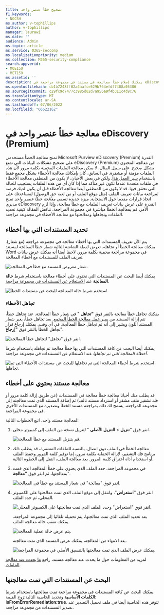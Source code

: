 ```yaml
---
title: تصحيح خطأ عنصر واحد
f1.keywords:
- NOCSH
ms.author: v-tophillips
author: v-tophillips
manager: laurawi
ms.date: ''
audience: Admin
ms.topic: article
ms.service: O365-seccomp
ms.localizationpriority: medium
ms.collection: M365-security-compliance
search.appverid:
- MOE150
- MET150
ms.assetid: ''
description: يمكنك إصلاح خطأ معالجة في مستند في مجموعة مراجعة في eDiscovery (Premium) دون الحاجة إلى اتباع عملية معالجة الخطأ المجمع.
ms.openlocfilehash: cb1b7248ff02a4aafce529b764efdf7408a05386
ms.sourcegitcommit: c29fc9d7477c3985d02d7a956a9f4b311c4d9c76
ms.translationtype: MT
ms.contentlocale: ar-SA
ms.lasthandoff: 07/06/2022
ms.locfileid: "66622162"
---
```

# <a name="single-item-error-remediation-in-ediscovery-premium"></a>معالجة خطأ عنصر واحد في eDiscovery (Premium)

تمنح معالجة الخطأ مستخدمي Microsoft Purview eDiscovery (Premium) القدرة على تصحيح مشكلات البيانات التي تمنع eDiscovery (Premium) من معالجة المحتوى بشكل صحيح. على سبيل المثال، لا يمكن معالجة الملفات المحمية بكلمة مرور لأن هذه الملفات مؤمنة أو مشفرة. في السابق، كان بإمكانك معالجة الأخطاء بشكل مجمع فقط باستخدام [سير العمل هذا](error-remediation-when-processing-data-in-advanced-ediscovery.md). ولكن في بعض الأحيان، لا يكون من المنطقي معالجة الأخطاء في ملفات متعددة عندما تكون غير متأكد مما إذا كان أي من هذه الملفات يستجيب للحالة التي تحقق فيها. قد لا يكون من المنطقي أيضا معالجة الأخطاء قبل أن يكون لديك فرصة لمراجعة بيانات تعريف الملف (مثل موقع الملف أو من لديه حق الوصول) لمساعدتك على اتخاذ قرارات مقدما حول الاستجابة. ميزة جديدة تسمى *معالجة خطأ عنصر واحد* تمنح مديري eDiscovery القدرة على عرض بيانات تعريف الملفات مع خطأ معالجة، وإذا لزم الأمر، قم بمعالجة الخطأ مباشرة في مجموعة المراجعة. تناقش المقالة كيفية تحديد الملفات وتجاهلها ومعالجتها مع معالجة الأخطاء في مجموعة مراجعة.

## <a name="identify-documents-with-errors"></a>تحديد المستندات التي بها أخطاء

يتم الآن تعريف المستندات التي بها أخطاء معالجة في مجموعة مراجعة (مع شعار). يمكنك معالجة الخطأ أو تجاهله. تعرض لقطة الشاشة التالية شعار خطأ المعالجة لمستند Word في مجموعة مراجعة محمية بكلمة مرور. لاحظ أيضا أنه يمكنك عرض بيانات تعريف الملف للمستندات مع أخطاء المعالجة.

![شعار معروض للمستند مع خطأ في المعالجة.](../media/SIERimage1.png)

يمكنك أيضا البحث عن المستندات التي تحتوي على أخطاء معالجة باستخدام شرط **حالة المعالجة** عند [الاستعلام عن المستندات في مجموعة مراجعة](review-set-search.md).

![استخدم شرط حالة المعالجة للبحث عن مستندات الخطأ.](../media/SIERimage2.png)

### <a name="ignore-errors"></a>تجاهل الأخطاء

يمكنك تجاهل خطأ معالجة بالنقر فوق **"تجاهل** " في شعار خطأ المعالجة. عند تجاهل خطأ، تتم إزالة المستند من [سير عمل معالجة الخطأ المجمع](error-remediation-when-processing-data-in-advanced-ediscovery.md). بعد تجاهل خطأ، يغير شعار المستند اللون ويشير إلى أنه تم تجاهل خطأ المعالجة. في أي وقت، يمكنك إرجاع قرار تجاهل الخطأ بالنقر فوق **"إرجاع**".

![انقر فوق "تجاهل" لتجاهل خطأ المعالجة.](../media/SIERimage3.png)

يمكنك أيضا البحث عن كافة المستندات التي بها خطأ معالجة تم تجاهله باستخدام شرط *أخطاء المعالجة التي تم تجاهلها* عند الاستعلام عن المستندات في مجموعة مراجعة.

![استخدم شرط أخطاء المعالجة التي تم تجاهلها للبحث عن مستندات الأخطاء التي تم تجاهلها.](../media/SIERimage4.png)

## <a name="remediate-a-document-with-errors"></a>معالجة مستند يحتوي على أخطاء

قد يطلب منك أحيانا معالجة خطأ معالجة في المستندات (عن طريق إزالة كلمة مرور أو فك تشفير ملف مشفر أو استرداد مستند تالف) ثم إضافة المستند الذي تمت معالجته إلى مجموعة المراجعة. يسمح لك ذلك بمراجعة مستند الخطأ وتصديره مع المستندات الأخرى في مجموعة المراجعة. 

لمعالجة مستند واحد، اتبع الخطوات التالية:

1. انقر فوق **"تنزيل** > **التنزيل الأصلي** " لتنزيل نسخة من الملف إلى كمبيوتر محلي.

   ![قم بتنزيل المستند مع خطأ المعالجة.](../media/SIERimage5.png)

2. معالجة الخطأ في الملف دون اتصال. بالنسبة للملفات المشفرة، قد يتطلب ذلك برنامج فك التشفير، لإزالة الحماية بكلمة مرور، إما توفير كلمة المرور وحفظ الملف أو استخدام أداة اختراق كلمة المرور. بعد معالجة الملف، انتقل إلى الخطوة التالية.

3. في مجموعة المراجعة، حدد الملف الذي يحتوي على خطأ المعالجة الذي قمت بمعالجتها، ثم انقر فوق **"معالجة**".

   ![انقر فوق "معالجة" في شعار المستند مع خطأ في المعالجة.](../media/SIERimage6.png)


4. انقر فوق **"استعراض**"، وانتقل إلى موقع الملف الذي تمت معالجتها على الكمبيوتر المحلي، ثم حدد الملف.

   ![انقر فوق "استعراض" وحدد الملف الذي تمت معالجتها على الكمبيوتر المحلي.](../media/SIERimage7.png)

    بعد تحديد الملف الذي تمت معالجتها، يتم تحميله تلقائيا إلى مجموعة المراجعة. يمكنك تعقب حالة معالجة الملف.

    ![يتم عرض حالة عملية المعالجة.](../media/SIERimage8.png)

   بعد الانتهاء من المعالجة، يمكنك عرض المستند الذي تمت معالجته.

    ![يمكنك عرض الملف الذي تمت معالجتها بالتنسيق الأصلي في مجموعة المراجعة.](../media/SIERimage9.png)

لمزيد من المعلومات حول ما يحدث عند معالجة مستند، راجع [ما يحدث عند معالجة الملفات](error-remediation-when-processing-data-in-advanced-ediscovery.md#what-happens-when-files-are-remediated).

## <a name="search-for-remediated-documents"></a>البحث عن المستندات التي تمت معالجتها

يمكنك البحث عن كافة المستندات في مجموعة مراجعة تمت معالجتها باستخدام شرط **الكلمات الأساسية** وتحديد الخاصية التالية:زوج القيمة: **IsFromErrorRemediation:true**. تتوفر هذه الخاصية أيضا في ملف تحميل التصدير عند تصدير المستندات من مجموعة مراجعة.
